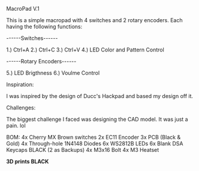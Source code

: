 MacroPad V.1

This is a simple macropad with 4 switches and 2 rotary encoders. Each having the following functions:

------Switches------

1.) Ctrl+A
2.) Ctrl+C
3.) Ctrl+V
4.) LED Color and Pattern Control

------Rotary Encoders------

5.) LED Brigthness
6.) Voulme Control 

Inspiration:

I was inspired by the design of Ducc's Hackpad and based my design off it.

Challenges:

The biggest challenge I faced was designing the CAD model. It was just a pain. lol

BOM:
4x Cherry MX Brown switches
2x EC11 Encoder
3x PCB (Black & Gold)
4x Through-hole 1N4148 Diodes
6x WS2812B LEDs
6x Blank DSA Keycaps BLACK (2 as Backups)
4x M3x16 Bolt
4x M3 Heatset

**3D prints BLACK**
